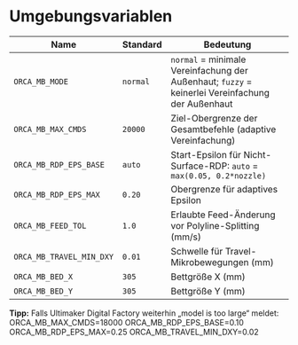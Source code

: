# Umgebungsvariablen

| Name                     | Standard | Bedeutung |
|--------------------------|----------|-----------|
| `ORCA_MB_MODE`           | `normal` | `normal` = minimale Vereinfachung der Außenhaut; `fuzzy` = keinerlei Vereinfachung der Außenhaut |
| `ORCA_MB_MAX_CMDS`       | `20000`  | Ziel-Obergrenze der Gesamtbefehle (adaptive Vereinfachung) |
| `ORCA_MB_RDP_EPS_BASE`   | `auto`   | Start-Epsilon für Nicht-Surface-RDP: `auto` = `max(0.05, 0.2*nozzle)` |
| `ORCA_MB_RDP_EPS_MAX`    | `0.20`   | Obergrenze für adaptives Epsilon |
| `ORCA_MB_FEED_TOL`       | `1.0`    | Erlaubte Feed-Änderung vor Polyline-Splitting (mm/s) |
| `ORCA_MB_TRAVEL_MIN_DXY` | `0.01`   | Schwelle für Travel-Mikrobewegungen (mm) |
| `ORCA_MB_BED_X`          | `305`    | Bettgröße X (mm) |
| `ORCA_MB_BED_Y`          | `305`    | Bettgröße Y (mm) |

**Tipp:** Falls Ultimaker Digital Factory weiterhin „model is too large“ meldet:
ORCA_MB_MAX_CMDS=18000 ORCA_MB_RDP_EPS_BASE=0.10 ORCA_MB_RDP_EPS_MAX=0.25 ORCA_MB_TRAVEL_MIN_DXY=0.02
